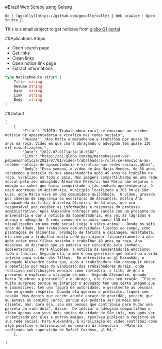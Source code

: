 
#Brazil Web Scrapy using Golang

``` Go | [gocolly](https://github.com/gocolly/colly) | Web crawler | Open Source 💙  ```

This is a small project to get noticies from [globo G1 portal](https://g1.globo.com/)

##Aplications Steps
- Open search page
- Get links
- Clean links
- Open notice link page
- Extract informations

```go
type NoticeModule struct {
	Title  string
	Resume string
	Date   string
	Link   string
	Body   string
}
```
##Output
```
[
    {
        "Title": "VÍDEO: Trabalhadora rural se emociona ao receber notícia de aposentadoria e viraliza nas redes sociais",
        "Resume": "Ana Maria é maranhense e trabalhou por quase 50 anos na roça. Vídeo em que chora abraçando o advogado tem quase 130 mil visualizações.",
        "Date": "2022-07-01T14:34:16.060Z",
        "Link": "https://g1.globo.com/ma/maranhao/vem-ver-pequeno/noticia/2022/07/01/video-trabalhadora-rural-se-emociona-ao-receber-noticia-de-aposentadoria-e-viraliza-nas-redes-sociais.ghtml",
        "Body": "Essa semana, o vídeo de Ana Maria Mendes, de 55 anos, recebendo a notícia de sua aposentadoria após 49 anos de trabalho na roça, viralizou em todo o país. Nas imagens compartilhadas em uma rede social pelo seu advogado, Alexandre Pereira, Ana Maria não segurou a emoção ao saber que havia conquistado a tão sonhada aposentadoria. O caso aconteceu em Apicum-Açu, município localizado a 301 km de São Luís, onde Maria vive em uma comunidade quilombola.  O vídeo, gravado por câmeras de segurança do escritório de Alexandre, mostra Ana acompanhada da filha, Alicelea Oliveira, de 34 anos, que era responsável por receber as informações e respostas do processo administrativo. Após Alexandre entregar uma sacola com um presente de aniversário e dar a notícia da aposentadoria, Ana vai às lágrimas e abraça o advogado. A cena comovente acumula quase 130 mil visualizações em uma rede social (veja o vídeo acima).  Desde os seis anos de idade, Ana trabalhava com atividades ligadas ao campo, como plantações de alimentos, produção de farinha e capinagem. Analfabeta, ela começou a trabalhar muito cedo para ajudar financeiramente a mãe. Após criar nove filhos sozinha e trabalhar 49 anos na roça, Ana desejava um descanso que só poderia ser concedido pela sonhada aposentadoria.  Para Alicelea, a notícia da aposentadoria emocionou toda a família. Segundo ela, a mãe é uma guerreira que batalhou a vida inteira para cuidar dos filhos.  Em entrevista ao g1 Maranhão, o advogado Alexandre conta que, após a trabalhadora não conseguir obter o benefício por meio do Sindicato dos Trabalhadores Rurais, onde realizava contribuições mensais como lavradora, a filha de Ana o procurou e explicou a situação da mãe.  Segundo Alexandre, quando Maria “quebrou o protocolo” e o abraçou, ele ficou sem reação. “Fiquei muito surpreso porque no interior o advogado tem uma certa imagem que é inacessível, tem uma figura de autoridade, e geralmente as pessoas têm um grande respeito. Quando ela quebrou o protocolo, fiquei sem reação. Mas depois que recebi aquele abraço de gratidão, percebi que eu estava no caminho certo, porque ela poderia ser só mais uma cliente, mas, para ela, sou uma pessoa que contribuiu para mudar uma parcela da vida dela”, disse.  De início, o advogado compartilhou o vídeo apenas com seus dois sócios da cidade de São Luís, mas após ser incentivado por eles e outros amigos, resolveu publicar o registro em sua rede social. Para Alexandre, a viralização do vídeo contribui como algo positivo e motivacional no cenário da advocacia.  *Matéria realizada sob supervisão de Rafael Cardoso, g1 MA."
    },

]
```
